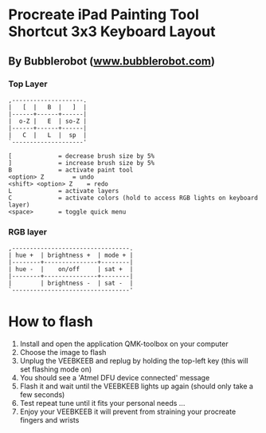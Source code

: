 
  # Procreate iPad Painting Tool Shortcut 3x3 Keyboard Layout
  ## By Bubblerobot (www.bubblerobot.com)
  
  ### Top Layer
  ```
  ,--------------------.
  |   [  |   B  |   ]  |
  |------+------+------|
  |  o-Z |   E  | so-Z |
  |------+------+------|
  |   C  |   L  |  sp  |
  `--------------------'
 
  [ 			= decrease brush size by 5%
  ] 			= increase brush size by 5%
  B 			= activate paint tool
  <option> Z 		= undo
  <shift> <option> Z 	= redo
  L 			= activate layers
  C 			= activate colors (hold to access RGB lights on keyboard layer)
  <space>	  	= toggle quick menu
  ```
  ### RGB layer
  ```
  ,---------------------------------.
  | hue +  | brightness +  | mode + |
  |--------+---------------+--------|
  | hue -  |    on/off     | sat +  |
  |--------+---------------+--------|
  |        | brightness -  | sat -  |
  `---------------------------------'
```
  
 # How to flash
 
  1) Install and open the application QMK-toolbox on your computer
  2) Choose the image to flash 
  3) Unplug the VEEBKEEB and replug by holding the top-left key (this will set flashing mode on)
  4) You should see a 'Atmel DFU device connected' message
  5) Flash it and wait until the VEEBKEEB lights up again (should only take a few seconds)
  6) Test repeat tune until it fits your personal needs ...
  7) Enjoy your VEEBKEEB it will prevent from straining your procreate fingers and wrists
